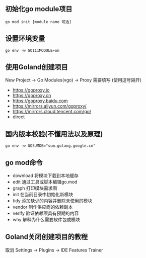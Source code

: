 ## 初始化go module项目
```
go mod init [module name 可选]
```



## 设置环境变量

```
go env -w GO111MODULE=on
```

## 使用Goland创建项目
New Project -> Go Modules(vgo) -> Proxy
需要填写 (使用逗号隔开)
- https://goproxy.io
- https://goproxy.cn
- https://goproxy.baidu.com
- https://mirrors.aliyun.com/goproxy/
- https://mirrors.cloud.tencent.com/go/
- direct


## 国内版本校验(不懂用法以及原理)
```
go env -w GOSUMDB="sum.golang.google.cn"
```

## go mod命令
- download    将模块下载到本地缓存
- edit        通过工具或脚本编辑go.mod
- graph       打印模块需求图
- init        在当前目录中初始化新模块
- tidy        添加缺少的内容并删除未使用的模块
- vendor      制作供应商的依赖副本
- verify      验证依赖项具有预期的内容
- why         解释为什么需要软件包或模块



## Goland关闭创建项目的教程
取消 Settings -> Plugins -> IDE Features Trainer
